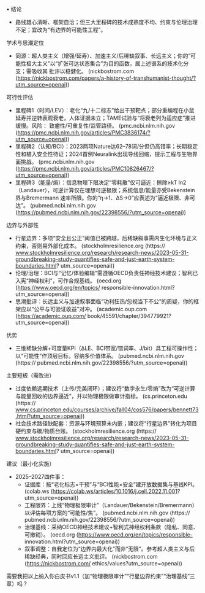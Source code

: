 • 结论

  - 路线雄心清晰、框架自洽；但三大里程碑的技术成熟度不均、约束与伦理治理不足；宜改为“有边界的可能性工程”。

  学术与思潮定位

  - 同源：超人类主义（增强/延寿）、加速主义/后稀缺叙事、长远主义；你的“可能性极大主义”以“扩张可达状态集合”为目的函数，属上述谱系的技术化分支；需吸收其
    批评以稳健化。 (nickbostrom.com (https://nickbostrom.com/papers/a-history-of-transhumanist-thought/?utm_source=openai))

  可行性评估

  - 里程碑1（时间/LEV）：老化“九/十二标志”给出干预靶点；部分重编程在小鼠延寿并逆转表观衰老，人体证据未立；TAME试验与“将衰老列为适应症”推进缓慢。风险：
    致瘤性/可重复性/监管路径。 (pmc.ncbi.nlm.nih.gov (https://pmc.ncbi.nlm.nih.gov/articles/PMC3836174/?utm_source=openai))
  - 里程碑2（认知/BCI）：2023两项Nature达62–78词/分但仍高错率；长期稳定性和植入安全性待证；2024首例Neuralink出现导线回缩，提示工程与生物界面挑战。
    (pmc.ncbi.nlm.nih.gov (https://pmc.ncbi.nlm.nih.gov/articles/PMC10826467/?utm_source=openai))
  - 里程碑3（能量/熵）：信息物理下限决定“零耗散”仅可逼近：擦除≥kT ln2（Landauer），可逆计算仅在理想可逆极限；系统信息/能量亦受Bekenstein界与Bremermann
    速率所限。你的“η→1、ΔS→0”应表述为“逼近极限、非可达”。 (pubmed.ncbi.nlm.nih.gov (https://pubmed.ncbi.nlm.nih.gov/22398556/?utm_source=openai))

  边界与外部性

  - 行星边界：多项“安全且公正”阈值已被跨越，后稀缺叙事需内生化环境与正义约束，否则易外部化成本。 (stockholmresilience.org (https://
    www.stockholmresilience.org/research/research-news/2023-05-31-groundbreaking-study-quantifies-safe-and-just-earth-system-boundaries.html?
    utm_source=openai))
  - 伦理/治理：BCI与“记忆/体验编辑”需遵循OECD负责任神经技术建议；智利已入宪“神经权利”，可作合规基线。 (oecd.org (https://www.oecd.org/en/topics/
    responsible-innovation.html?utm_source=openai))
  - 思潮批评：长远主义与加速叙事面临“功利狂热/忽视当下不公”的质疑，你的框架应以“公平与可验证收益”对冲。 (academic.oup.com (https://academic.oup.com/
    book/45591/chapter/394779921?utm_source=openai))

  优势

  - 三维稀缺分解+可度量KPI（ΔLE、BCI带宽/错词率、J/bit）具工程可操作性；以“可能性”作顶层目标，容纳多价值体系。 (pubmed.ncbi.nlm.nih.gov (https://
    pubmed.ncbi.nlm.nih.gov/22398556/?utm_source=openai))

  主要短板（需改进）

  - 过度依赖远期技术（上传/完美闭环）；建议将“数字永生/零熵”改为“可逆计算与能量回收的边界逼近”，并以物理极限做审计指标。 (cs.princeton.edu (https://
    www.cs.princeton.edu/courses/archive/fall04/cos576/papers/bennett73.html?utm_source=openai))
  - 社会技术路径缺配套：资源与环境预算未内嵌；建议将“行星边界”转化为项目硬约束与碳/物质台账。 (stockholmresilience.org (https://
    www.stockholmresilience.org/research/research-news/2023-05-31-groundbreaking-study-quantifies-safe-and-just-earth-system-boundaries.html?
    utm_source=openai))

  建议（最小化实施）

  - 2025–2027四件事：
      - 证据库：按“老化标志×干预”与“BCI性能×安全”建开放数据集与基线KPI。 (colab.ws (https://colab.ws/articles/10.1016/j.cell.2022.11.001?
        utm_source=openai))
      - 工程限界：上线“物理极限审计”（Landauer/Bekenstein/Bremermann）以评估每项方案的“可能性/焦”。 (pubmed.ncbi.nlm.nih.gov (https://
        pubmed.ncbi.nlm.nih.gov/22398556/?utm_source=openai))
      - 治理基线：采纳OECD神经技术建议+智利式神经权利条款（隐私、同意、可撤销）。 (oecd.org (https://www.oecd.org/en/topics/responsible-
        innovation.html?utm_source=openai))
      - 叙事调整：自我定位为“边界内最大化”而非“无限”。参考超人类主义与后稀缺经典，同时回应长远主义批评。 (nickbostrom.com (https://nickbostrom.com/
        ethics/values?utm_source=openai))

  需要我把以上纳入你白皮书v1.1（加“物理极限审计”“行星边界约束”“治理基线”三章）吗？

